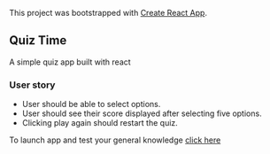 This project was bootstrapped with [Create React App](https://github.com/facebook/create-react-app).

## Quiz Time

A simple quiz app built with react

### User story

- User should be able to select options.
- User should see their score displayed after selecting five options.
- Clicking play again should restart the quiz.

To launch app and test your general knowledge [click here](https://JEN-dotcom.github.io/quiztime/)
